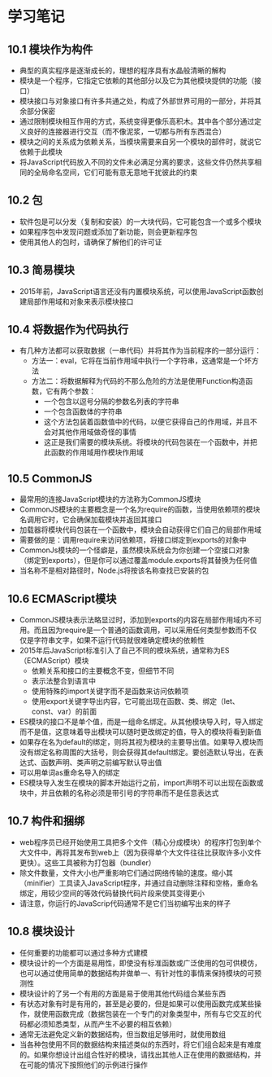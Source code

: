 # 学习笔记

## 10.1 模块作为构件

* 典型的真实程序是逐渐成长的，理想的程序具有水晶般清晰的解构
* 模块是一个程序，它指定它依赖的其他部分以及它为其他模块提供的功能（接口）
* 模块接口与对象接口有许多共通之处，构成了外部世界可用的一部分，并将其余部分保密
* 通过限制模块相互作用的方式，系统变得更像乐高积木。其中各个部分通过定义良好的连接器进行交互（而不像泥浆，一切都与所有东西混合）
* 模块之间的关系成为依赖关系，当模块需要来自另一个模块的部件时，就说它依赖于此模块
* 将JavaScript代码放入不同的文件未必满足分离的要求，这些文件仍然共享相同的全局命名空间，它们可能有意无意地干扰彼此的约束

## 10.2 包

* 软件包是可以分发（复制和安装）的一大块代码，它可能包含一个或多个模块
* 如果程序包中发现问题或添加了新功能，则会更新程序包
* 使用其他人的包时，请确保了解他们的许可证

## 10.3 简易模块

* 2015年前，JavaScript语言还没有内置模块系统，可以使用JavaScript函数创建局部作用域和对象来表示模块接口

## 10.4 将数据作为代码执行

* 有几种方法都可以获取数据（一串代码）并将其作为当前程序的一部分运行：
  * 方法一：eval，它将在当前作用域中执行一个字符串，这通常是一个坏方法
  * 方法二：将数据解释为代码的不那么危险的方法是使用Function构造函数，它有两个参数：
    * 一个包含以逗号分隔的参数名列表的字符串
    * 一个包含函数体的字符串
    * 这个方法包装着函数值中的代码，以便它获得自己的作用域，并且不会对其他作用域做奇怪的事情
    * 这正是我们需要的模块系统。将模块的代码包装在一个函数中，并把此函数的作用域用作模块作用域

## 10.5 CommonJS

* 最常用的连接JavaScript模块的方法称为CommonJS模块
* CommonJS模块的主要概念是一个名为require的函数，当使用依赖项的模块名调用它时，它会确保加载模块并返回其接口
* 加载器将模块代码包装在一个函数中，模块会自动获得它们自己的局部作用域
* 需要做的是：调用require来访问依赖项，将接口绑定到exports的对象中
* CommonJs模块的一个怪癖是，虽然模块系统会为你创建一个空接口对象（绑定到exports），但是你可以通过覆盖module.exports将其替换为任何值
* 当名称不是相对路径时，Node.js将按该名称查找已安装的包

## 10.6 ECMAScript模块

* CommonJS模块表示法略显过时，添加到exports的内容在局部作用域内不可用。而且因为require是一个普通的函数调用，可以采用任何类型参数而不仅仅是字符串文字，如果不运行代码就很难确定模块的依赖性
* 2015年后JavaScript标准引入了自己不同的模块系统，通常称为ES（ECMAScript）模块
  * 依赖关系和接口的主要概念不变，但细节不同
  * 表示法整合到语言中
  * 使用特殊的import关键字而不是函数来访问依赖项
  * 使用export关键字导出内容，它可能出现在函数、类、绑定（let、const、var）的前面
* ES模块的接口不是单个值，而是一组命名绑定。从其他模块导入时，导入绑定而不是值，这意味着导出模块可以随时更改绑定的值，导入的模块将看到新值
* 如果存在名为default的绑定，则将其视为模块的主要导出值。如果导入模块而没有绑定名称周围的大括号，则会获得其default绑定。要创造默认导出，在表达式、函数声明、类声明之前编写默认导出值
* 可以用单词as重命名导入的绑定
* ES模块导入发生在模块的脚本开始运行之前，import声明不可以出现在函数或块中，并且依赖的名称必须是带引号的字符串而不是任意表达式

## 10.7 构件和捆绑

* web程序员已经开始使用工具把多个文件（精心分成模块）的程序打包到单个大文件中，再将其发布到web上（因为获得单个大文件往往比获取许多小文件更快）。这些工具被称为打包器（bundler）
* 除文件数量，文件大小也严重影响它们通过网络传输的速度。缩小其（minifier）工具读入JavaScript程序，并通过自动删除注释和空格，重命名绑定，用较少空间的等效代码替换代码片段来使其变得更小
* 请注意，你运行的JavaScrip代码通常不是它们当初编写出来的样子

## 10.8 模块设计

* 任何重要的功能都可以通过多种方式建模
* 模块设计的一个方面是易用性，即使没有标准函数或广泛使用的包可供模仿，也可以通过使用简单的数据结构并做单一、有针对性的事情来保持模块的可预测性
* 模块设计的了另一个有用的方面是易于使用其他代码组合某些东西
* 有状态对象有时是有用的，甚至是必要的，但是如果可以使用函数完成某些操作，就使用函数完成（数据包装在一个专门的对象类型中，所有与它交互的代码都必须知悉类型，从而产生不必要的相互依赖）
* 通常无法避免定义新的数据结构，但当数组足够用时，就使用数组
* 当各种包使用不同的数据结构来描述类似的东西时，将它们组合起来是有难度的。如果你想设计出组合性好的模块，请找出其他人正在使用的数据结构，并在可能的情况下按照他们的示例进行操作

